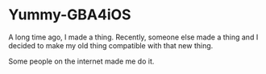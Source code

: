 Yummy-GBA4iOS
=============

A long time ago, I made a thing.  Recently, someone else made a thing and I decided to make my old thing compatible with that new thing.

Some people on the internet made me do it.
